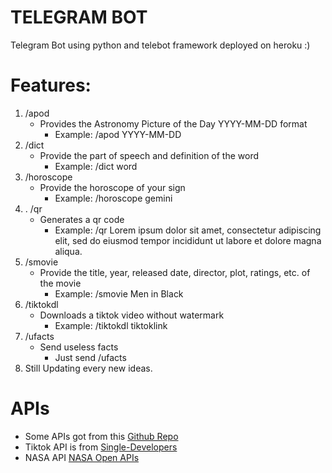 # TELEGRAM BOT
Telegram Bot using python and telebot framework deployed on heroku :)

# Features:
1. /apod
   - Provides the Astronomy Picture of the Day YYYY-MM-DD format
     - Example: /apod YYYY-MM-DD
2. /dict
   - Provide the part of speech and definition of the word
     - Example: /dict word
3. /horoscope
   - Provide the horoscope of your sign
     - Example: /horoscope gemini
4. . /qr
   - Generates a qr code
     - Example: /qr Lorem ipsum dolor sit amet, consectetur adipiscing elit, sed do eiusmod tempor incididunt ut labore et dolore magna aliqua.
5. /smovie
   - Provide the title, year, released date, director, plot, ratings, etc. of the movie
     - Example: /smovie Men in Black
6. /tiktokdl
   - Downloads a tiktok video without watermark
     - Example: /tiktokdl tiktoklink
7. /ufacts
   - Send useless facts
     - Just send /ufacts
8. Still Updating every new ideas.

# APIs
- Some APIs got from this [Github Repo](https://github.com/public-apis/public-apis)
- Tiktok API is from [Single-Developers](https://github.com/Single-Developers/API)
- NASA API [NASA Open APIs](https://api.nasa.gov/)
